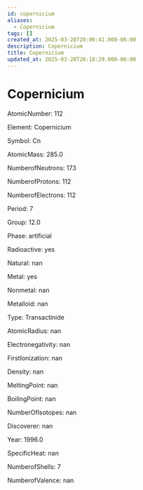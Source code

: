 ```yaml
---
id: copernicium
aliases:
  - Copernicium
tags: []
created_at: 2025-03-28T20:06:41.000-06:00
description: Copernicium
title: Copernicium
updated_at: 2025-03-28T20:18:29.000-06:00
---
```


# Copernicium

AtomicNumber: 112

Element: Copernicium

Symbol: Cn

AtomicMass: 285.0

NumberofNeutrons: 173

NumberofProtons: 112

NumberofElectrons: 112

Period: 7

Group: 12.0

Phase: artificial

Radioactive: yes

Natural: nan

Metal: yes

Nonmetal: nan

Metalloid: nan

Type: Transactinide

AtomicRadius: nan

Electronegativity: nan

FirstIonization: nan

Density: nan

MeltingPoint: nan

BoilingPoint: nan

NumberOfIsotopes: nan

Discoverer: nan

Year: 1996.0

SpecificHeat: nan

NumberofShells: 7

NumberofValence: nan
